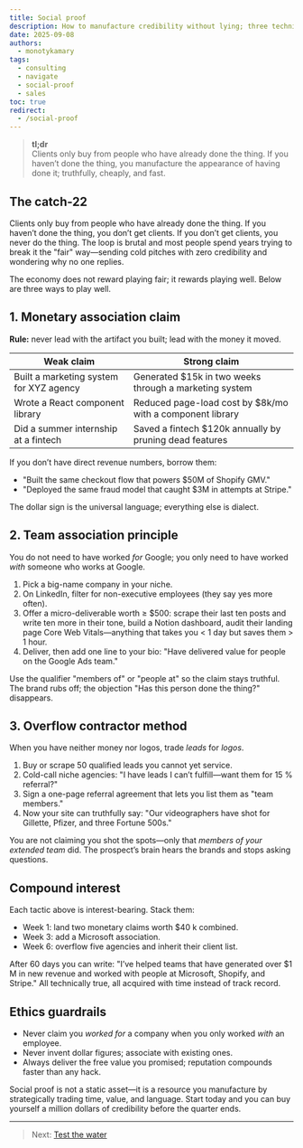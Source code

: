 ```yaml
---
title: Social proof
description: How to manufacture credibility without lying; three techniques to turn zero track record into six-figure trust.
date: 2025-09-08
authors:
  - monotykamary
tags:
  - consulting
  - navigate
  - social-proof
  - sales
toc: true
redirect:
  - /social-proof
---
```


> **tl;dr**  
> Clients only buy from people who have already done the thing. If you haven’t done the thing, you manufacture the appearance of having done it; truthfully, cheaply, and fast.

## The catch-22

Clients only buy from people who have already done the thing. If you haven’t done the thing, you don’t get clients. If you don’t get clients, you never do the thing. The loop is brutal and most people spend years trying to break it the "fair" way—sending cold pitches with zero credibility and wondering why no one replies.

The economy does not reward playing fair; it rewards playing well. Below are three ways to play well.

## 1. Monetary association claim

**Rule:** never lead with the artifact you built; lead with the money it moved.

| Weak claim                              | Strong claim                                                 |
| --------------------------------------- | ------------------------------------------------------------ |
| Built a marketing system for XYZ agency | Generated $15k in two weeks through a marketing system      |
| Wrote a React component library         | Reduced page-load cost by $8k/mo with a component library |
| Did a summer internship at a fintech    | Saved a fintech $120k annually by pruning dead features     |

If you don’t have direct revenue numbers, borrow them:

- "Built the same checkout flow that powers $50M of Shopify GMV."
- "Deployed the same fraud model that caught $3M in attempts at Stripe."

The dollar sign is the universal language; everything else is dialect.

## 2. Team association principle

You do not need to have worked _for_ Google; you only need to have worked _with_ someone who works at Google.

1. Pick a big-name company in your niche.
2. On LinkedIn, filter for non-executive employees (they say yes more often).
3. Offer a micro-deliverable worth ≥ $500: scrape their last ten posts and write ten more in their tone, build a Notion dashboard, audit their landing page Core Web Vitals—anything that takes you < 1 day but saves them > 1 hour.
4. Deliver, then add one line to your bio: "Have delivered value for people on the Google Ads team."

Use the qualifier "members of" or "people at" so the claim stays truthful. The brand rubs off; the objection "Has this person done the thing?" disappears.

## 3. Overflow contractor method

When you have neither money nor logos, trade _leads_ for _logos_.

1. Buy or scrape 50 qualified leads you cannot yet service.
2. Cold-call niche agencies: "I have leads I can’t fulfill—want them for 15 % referral?"
3. Sign a one-page referral agreement that lets you list them as "team members."
4. Now your site can truthfully say: "Our videographers have shot for Gillette, Pfizer, and three Fortune 500s."

You are not claiming you shot the spots—only that _members of your extended team_ did. The prospect’s brain hears the brands and stops asking questions.

## Compound interest

Each tactic above is interest-bearing. Stack them:

- Week 1: land two monetary claims worth $40 k combined.
- Week 3: add a Microsoft association.
- Week 6: overflow five agencies and inherit their client list.

After 60 days you can write: "I’ve helped teams that have generated over $1 M in new revenue and worked with people at Microsoft, Shopify, and Stripe." All technically true, all acquired with time instead of track record.

## Ethics guardrails

- Never claim you _worked for_ a company when you only worked _with_ an employee.
- Never invent dollar figures; associate with existing ones.
- Always deliver the free value you promised; reputation compounds faster than any hack.

Social proof is not a static asset—it is a resource you manufacture by strategically trading time, value, and language. Start today and you can buy yourself a million dollars of credibility before the quarter ends.

---

> Next: [Test the water](test-the-water.md)
